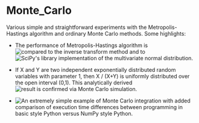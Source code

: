 # Monte_Carlo

Various simple and straightforward experiments with the Metropolis-Hastings algorithm and ordinary Monte Carlo methods. Some highlights:

* The performance of Metropolis-Hastings algorithm is ![compared to the inverse transform method](Metropolis-Hastings_exponential.ipynb) and to ![SciPy's library implementation of the multivariate normal distribution](Metropolis-Hastings_multinormal.ipynb).

* If X and Y are two independent exponentially distributed random variables with parameter 1, then X / (X+Y) is uniformly distributed over the open interval (0,1). This analytically derived ![result is confirmed via Monte Carlo simulation](Monte_Carlo_transformation_of_random_variables.ipynb).

* ![An extremely simple example of Monte Carlo integration](Monte_Carlo_integration_extremely_simple_example.ipynb) with added comparison of execution time differences between programming in basic style Python versus NumPy style Python.
